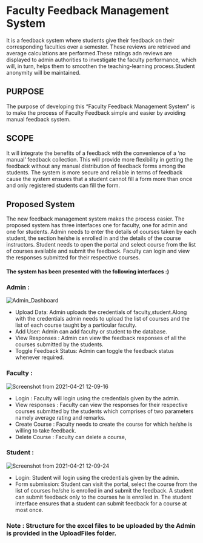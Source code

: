# Faculty Feedback Management System
It is a feedback system where students give their feedback on their corresponding faculties over a semester. These reviews are retrieved and average calculations are performed.These ratings adn reviews are displayed to admin authorities to investigate the faculty performance, which will, in turn, helps them to smoothen the teaching-learning process.Student anonymity will be maintained.

## PURPOSE 
  The purpose of developing this “Faculty Feedback Management System” is to make the process of Faculty
Feedback simple and easier by avoiding manual feedback system.

## SCOPE
  It will integrate the benefits of a feedback with the convenience of a ‘no manual’ feedback collection. This will
provide more flexibility in getting the feedback without any manual distribution of feedback forms among the
students. The system is more secure and reliable in terms of feedback cause the system ensures that a student cannot
fill a form more than once and only registered students can fill the form.

## Proposed System
  The new feedback management system makes the process easier. The proposed system has three interfaces
one for faculty, one for admin and one for students. Admin needs to enter the details of courses taken by each
student, the section he/she is enrolled in and the details of the course instructors. Student needs to open the portal
and select course from the list of courses available and submit the feedback. Faculty can login and view the
responses submitted for their respective courses. 

#### The system has been presented with the following interfaces :)

### Admin :
![Admin_Dashboard](https://user-images.githubusercontent.com/47289942/115505495-2e91ca80-a297-11eb-8c43-38cb0f2e43fe.png)
* Upload Data: Admin uploads the credentials of faculty,student.Along with the credentials admin needs to upload the list of courses and 
the list of each course taught by a particular faculty.
* Add User: Admin can add faculty or student to the database.
* View Responses : Admin can view the feedback responses of all the courses submitted by the students.
* Toggle Feedback Status: Admin can toggle the feedback status whenever required.

### Faculty :
![Screenshot from 2021-04-21 12-09-16](https://user-images.githubusercontent.com/47289942/115508041-80881f80-a29a-11eb-8278-68a36be805bf.png)
* Login : Faculty will login using the credentials given by the admin.
* View responses : Faculty can view the responses for their respective courses submitted by the students which
comprises of two parameters namely average rating and remarks.
* Create Course : Faculty needs to create the course for which he/she is willing to take feedback.
* Delete Course : Faculty can delete a course,

### Student :
![Screenshot from 2021-04-21 12-09-24](https://user-images.githubusercontent.com/47289942/115508046-81b94c80-a29a-11eb-9828-ad72a9e45f8f.png)
* Login: Student will login using the credentials given by the admin.
* Form submission: Student can visit the portal, select the course from the list of courses he/she is
enrolled in and submit the feedback. A student can submit feedback only to the courses he is
enrolled in. The student interface ensures that a student can submit feedback for a course at most
once.

### **Note : Structure for the excel files to be uploaded by the Admin is provided in the UploadFiles folder.**









